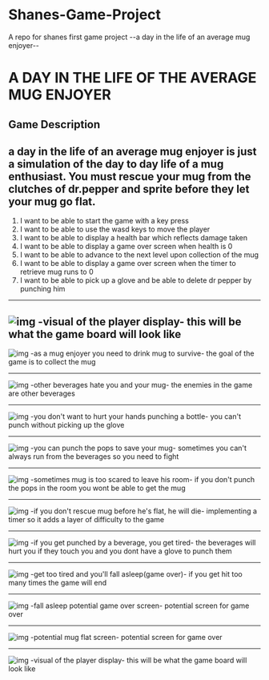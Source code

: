 # Shanes-Game-Project
A repo for shanes first game project
--a day in the life of an average mug enjoyer--

# A DAY IN THE LIFE OF THE AVERAGE MUG ENJOYER
## Game Description
a day in the life of an average mug enjoyer is just a simulation of the day to day life of a mug enthusiast. You must rescue your mug from the clutches of dr.pepper and sprite before they let your mug go flat. 
---
1. I want to be able to start the game with a key press
2. I want to be able to use the wasd keys to move the player
3. I want to be able to display a health bar which reflects damage taken 
4. I want to be able to display a game over screen when health is 0
5. I want to be able to advance to the next level upon collection of the mug
6. I want to be able to display a game over screen when the timer to retrieve mug runs to 0
7. I want to be able to pick up a glove and be able to delete dr pepper by punching him
---

![img](img/gameProj12.jpeg)
-visual of the player display-
this will be what the game board will look like
---
![img](img/gameProj8.jpeg)
-as a mug enjoyer you need to drink mug to survive-
the goal of the game is to collect the mug

---
![img](img/gameProj7.jpeg)
-other beverages hate you and your mug-
the enemies in the game are other beverages

---
![img](img/gameProj4.jpeg)
-you don't want to hurt your hands punching a bottle-
you can't punch without picking up the glove

---
![img](img/gameProj6.jpeg)
-you can punch the pops to save your mug-
sometimes you can't always run from the beverages so you need to fight

---
![img](img/gameProj3.jpeg)
-sometimes mug is too scared to leave his room-
if you don't punch the pops in the room you wont be able to get the mug

---
![img](img/gameProj2.jpeg)
-if you don't rescue mug before he's flat, he will die-
implementing a timer so it adds a layer of difficulty to the game

---
![img](img/gameProj1.jpeg)
-if you get punched by a beverage, you get tired-
the beverages will hurt you if they touch you and you dont have a glove to punch them

---
![img](img/gameProj9.jpeg)
-get too tired and you'll fall asleep(game over)-
if you get hit too many times the game will end

---
![img](img/gameProj10.jpeg)
-fall asleep potential game over screen-
potential screen for game over

---
![img](img/gameProj11.jpeg)
-potential mug flat screen-
potential screen for game over

---
![img](img/gameProj12.jpeg)
-visual of the player display-
this will be what the game board will look like